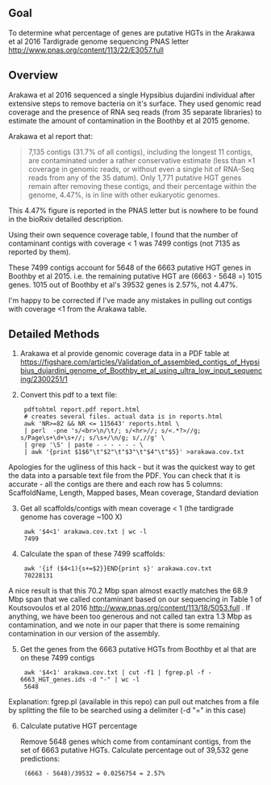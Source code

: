 ## Goal

To determine what percentage of genes are putative HGTs in the Arakawa et al 2016 Tardigrade genome sequencing PNAS letter
http://www.pnas.org/content/113/22/E3057.full

## Overview

Arakawa et al 2016 sequenced a single Hypsibius dujardini individual after extensive steps to remove bacteria on it's surface.
They used genomic read coverage and the presence of RNA seq reads (from 35 separate libraries) to estimate the amount of contamination
in the Boothby et al 2015 genome.

Arakawa et al report that:

> 7,135 contigs (31.7% of all contigs), including the longest 11 contigs, are contaminated under a rather
> conservative estimate (less than ×1 coverage in genomic reads, or without even a single hit of RNA-Seq reads
> from any of the 35 datum). Only 1,771 putative HGT genes remain after removing these contigs, and their percentage
> within the genome, 4.47%, is in line with other eukaryotic genomes.

This 4.47% figure is reported in the PNAS letter but is nowhere to be found in the bioRxiv detailed description.

Using their own sequence coverage table, I found that the number of contaminant contigs with coverage < 1 was 7499 contigs
(not 7135 as reported by them).

These 7499 contigs account for 5648 of the 6663 putative HGT genes in Boothby et al 2015. i.e. the remaining 
putative HGT are (6663 - 5648 =) 1015 genes. 1015 out of Boothby et al's 39532 genes is 2.57%, not 4.47%.

I'm happy to be corrected if I've made any mistakes in pulling out contigs with coverage <1 from the Arakawa table.

## Detailed Methods

1. Arakawa et al provide genomic coverage data in a PDF table at
https://figshare.com/articles/Validation_of_assembled_contigs_of_Hypsibius_dujardini_genome_of_Boothby_et_al_using_ultra_low_input_sequencing/2300251/1

2. Convert this pdf to a text file:

        pdftohtml report.pdf report.html
        # creates several files. actual data is in reports.html
        awk 'NR>=82 && NR <= 115643' reports.html \
        | perl  -pne 's/<br>\n/\t/; s/<hr>//; s/<.*?>//g; s/Page\s+\d+\s+//; s/\s+/\n/g; s/,//g' \
        | grep '\S' | paste - - - - - - \
        | awk '{print $1$6"\t"$2"\t"$3"\t"$4"\t"$5}' >arakawa.cov.txt

  Apologies for the ugliness of this hack - but it was the quickest way to get the data into a parsable text file from the PDF.
  You can check that it is accurate - all the contigs are there and each row has 5 columns:
  ScaffoldName, Length, Mapped bases, Mean coverage, Standard deviation

3. Get all scaffolds/contigs with mean coverage < 1 (the tardigrade genome has coverage ~100 X)

        awk '$4<1' arakawa.cov.txt | wc -l
        7499

4. Calculate the span of these 7499 scaffolds:

        awk '{if ($4<1){s+=$2}}END{print s}' arakawa.cov.txt
        70228131

  A nice result is that this 70.2 Mbp span almost exactly matches the 68.9 Mbp span that we called contaminant based on
  our sequencing in Table 1 of Koutsovoulos et al 2016 http://www.pnas.org/content/113/18/5053.full . If anything, we
  have been too generous and not called tan extra 1.3 Mbp as contamination, and we note in our paper that there is
  some remaining contamination in our version of the assembly.

5. Get the genes from the 6663 putative HGTs from Boothby et al that are on these 7499 contigs

        awk '$4<1' arakawa.cov.txt | cut -f1 | fgrep.pl -f - 6663_HGT_genes.ids -d "-" | wc -l
        5648

  Explanation: fgrep.pl (available in this repo) can pull out matches from a file by splitting the file to be searched using a 
  delimiter (-d "=" in this case)

6. Calculate putative HGT percentage

    Remove 5648 genes which come from contaminant contigs, from the set of 6663 putative HGTs.
    Calculate percentage out of 39,532 gene predictions:
    
        (6663 - 5648)/39532 = 0.0256754 = 2.57%
